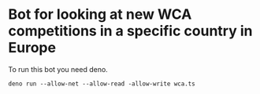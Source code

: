 # Bot for looking at new WCA competitions in a specific country in Europe
To run this bot you need deno.

`deno run --allow-net --allow-read -allow-write wca.ts`